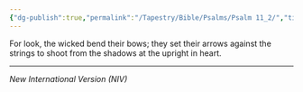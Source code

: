 ```yaml
---
{"dg-publish":true,"permalink":"/Tapestry/Bible/Psalms/Psalm 11_2/","title":"Psalm 11:2","hide":true,"tags":["bible-verse","bible-verse"],"dgHomeLink":true,"dgShowLocalGraph":true,"dgEnableSearch":true}
---
```



For look, the wicked bend their bows; they set their arrows against the strings to shoot from the shadows at the upright in heart.


---
*New International Version (NIV)*